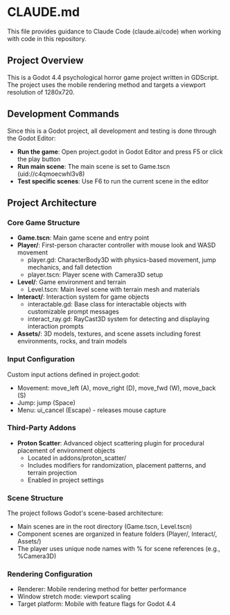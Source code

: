 # CLAUDE.md

This file provides guidance to Claude Code (claude.ai/code) when working with code in this repository.

## Project Overview

This is a Godot 4.4 psychological horror game project written in GDScript. The project uses the mobile rendering method and targets a viewport resolution of 1280x720.

## Development Commands

Since this is a Godot project, all development and testing is done through the Godot Editor:

- **Run the game**: Open project.godot in Godot Editor and press F5 or click the play button
- **Run main scene**: The main scene is set to Game.tscn (uid://c4qmoecwhl3v8)
- **Test specific scenes**: Use F6 to run the current scene in the editor

## Project Architecture

### Core Game Structure
- **Game.tscn**: Main game scene and entry point
- **Player/**: First-person character controller with mouse look and WASD movement
  - player.gd: CharacterBody3D with physics-based movement, jump mechanics, and fall detection
  - player.tscn: Player scene with Camera3D setup
- **Level/**: Game environment and terrain
  - Level.tscn: Main level scene with terrain mesh and materials
- **Interact/**: Interaction system for game objects
  - interactable.gd: Base class for interactable objects with customizable prompt messages
  - interact_ray.gd: RayCast3D system for detecting and displaying interaction prompts
- **Assets/**: 3D models, textures, and scene assets including forest environments, rocks, and train models

### Input Configuration
Custom input actions defined in project.godot:
- Movement: move_left (A), move_right (D), move_fwd (W), move_back (S)
- Jump: jump (Space)
- Menu: ui_cancel (Escape) - releases mouse capture

### Third-Party Addons
- **Proton Scatter**: Advanced object scattering plugin for procedural placement of environment objects
  - Located in addons/proton_scatter/
  - Includes modifiers for randomization, placement patterns, and terrain projection
  - Enabled in project settings

### Scene Structure
The project follows Godot's scene-based architecture:
- Main scenes are in the root directory (Game.tscn, Level.tscn)
- Component scenes are organized in feature folders (Player/, Interact/, Assets/)
- The player uses unique node names with % for scene references (e.g., %Camera3D)

### Rendering Configuration
- Renderer: Mobile rendering method for better performance
- Window stretch mode: viewport scaling
- Target platform: Mobile with feature flags for Godot 4.4